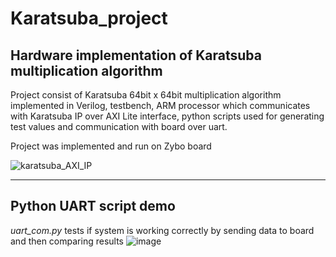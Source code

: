 # Karatsuba_project
Hardware implementation of Karatsuba multiplication algorithm
---
Project consist of Karatsuba 64bit x 64bit multiplication algorithm implemented in Verilog, testbench, ARM processor which communicates with Karatsuba IP over AXI Lite interface, python scripts used for generating test values and communication with board over uart.

Project was implemented and run on Zybo board

![karatsuba_AXI_IP](https://github.com/maj77/Karatsuba_project/assets/38226349/95ddec96-8038-459c-a628-68c46d87cf79)

---
## Python UART script demo
_uart_com.py_ tests if system is working correctly by sending data to board and then comparing results
 ![image](https://github.com/maj77/Karatsuba_project/assets/38226349/9299ee81-8d94-4a7e-aa3a-115e4b4e4c85)
